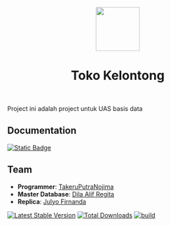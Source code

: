 <p align="center">
    <a href="https://github.com/yiisoft" target="_blank">
        <img src="https://avatars0.githubusercontent.com/u/993323" height="100px">
    </a>
    <h1 align="center">Toko Kelontong</h1>
    <br>
</p>


Project ini adalah project untuk UAS basis data

## Documentation

[![Static Badge](https://img.shields.io/badge/View_Document-1298ff)](https://github.com/TakeruNojima/toko-kelontong/blob/main/Dokumentasi_Awal_Proyek_Pengembangan_Basis_Data.docx%20(1).pdf) 



## Team
- **Programmer**: [TakeruPutraNojima](https://github.com/TakeruNojima)  
- **Master Database**: [Dila Alif Regita](https://github.com/dilaal)  
- **Replica**: [Julyo Firnanda](https://github.com/Anonimhacker)


[![Latest Stable Version](https://img.shields.io/packagist/v/yiisoft/yii2-app-basic.svg)](https://packagist.org/packages/yiisoft/yii2-app-basic)
[![Total Downloads](https://img.shields.io/packagist/dt/yiisoft/yii2-app-basic.svg)](https://packagist.org/packages/yiisoft/yii2-app-basic)
[![build](https://github.com/yiisoft/yii2-app-basic/workflows/build/badge.svg)](https://github.com/yiisoft/yii2-app-basic/actions?query=workflow%3Abuild)









  
    
   
   

